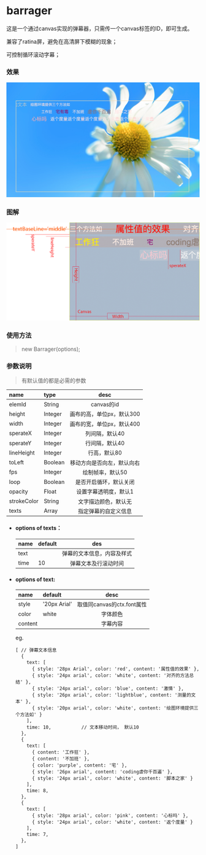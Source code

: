 # barrager
这是一个通过canvas实现的弹幕器，只需传一个canvas标签的ID，即可生成。

兼容了ratina屏，避免在高清屏下模糊的现象；

可控制循环滚动字幕；
### 效果
![image](./static/images/3331.png)

### 图解

![image](./static/images/op.png)
### 使用方法

> new Barrager(options);

### 参数说明
> 有默认值的都是必需的参数

| name        | type    |      desc       |
| :---------- | :------ | :-------------: |
| elemId      | String  |    canvas的id    |
| height      | Integer | 画布的高，单位px，默认300 |
| width       | Integer | 画布的宽，单位px，默认400 |
| sperateX    | Integer |    列间隔，默认40     |
| sperateY    | Integer |    行间隔，默认40     |
| lineHeight  | Integer |     行高，默认80     |
| toLeft      | Boolean |  移动方向是否向左，默认向右  |
| fps         | Integer |    绘制帧率，默认50    |
| loop        | Boolean |   是否开启循环，默认关闭   |
| opacity     | Float   |   设置字幕透明度，默认1   |
| strokeColor | String  |   文字描边颜色，默认无    |
| texts       | Array   |   指定弹幕的自定义信息    |



* #### options of texts：

  | name | default |      des      |
  | :--- | :------ | :-----------: |
  | text |         | 弹幕的文本信息，内容及样式 |
  | time | 10      |  弹幕文本及行滚动时间   |



* #### options of text:

  | name    | default      |         desc         |
  | :------ | :----------- | :------------------: |
  | style   | '20px Arial' | 取值同canvas的ctx.font属性 |
  | color   | white        |         字体颜色         |
  | content |              |         字幕内容         |

  eg.

  ```
  [ // 弹幕文本信息
    {
      text: [
        { style: '28px Arial', color: 'red', content: '属性值的效果' },
        { style: '24px arial', color: 'white', content: '对齐的方法总结' },
        { style: '24px arial', color: 'blue', content: '激情' },
        { style: '26px arial', color: 'lightblue', content: '测量的文本' },
        { style: '20px arial', color: 'white', content: '绘图环境提供三个方法如' }
      ],
      time: 10,           // 文本移动时间， 默认10
    },
    {
      text: [
        { content: '工作狂' },
        { content: '不加班' },
        { color: 'purple', content: '宅' },
        { style: '26px arial', content: 'coding虐你千百遍' },
        { style: '24px arial', color: 'white', content: '脚本之家' }
      ],
      time: 8,
    },
    {
      text: [
        { style: '28px arial', color: 'pink', content: '心标吗' },
        { style: '24px arial', color: 'white', content: '返个度量' }
      ],
      time: 7,
    },
  ]
  ```

  ​